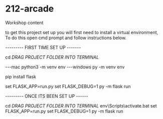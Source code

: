 # 212-arcade
 Workshop content

to get this project set up you will first need to install a virtual environment,
To do this open cmd prompt and follow instructions below.

--------- FIRST TIME SET UP -------

cd *DRAG PROJECT FOLDER INTO TERMINAL*

---mac
python3 -m venv env
---windows
py -m venv env

pip install flask

set FLASK_APP=run.py
set FLASK_DEBUG=1
py -m flask run

--------- ONCE ITS BEEN SET UP ------

 cd *DRAG PROJECT FOLDER INTO TERMINAL*
 env\Scripts\activate.bat
 set FLASK_APP=run.py
 set FLASK_DEBUG=1
 py -m flask run
